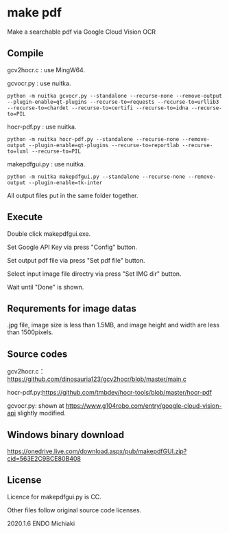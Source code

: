 # make pdf
Make a searchable pdf via Google Cloud Vision OCR

## Compile

gcv2hocr.c : use MingW64.

gcvocr.py : use nuitka.
```
python -m nuitka gcvocr.py --standalone --recurse-none --remove-output --plugin-enable=qt-plugins --recurse-to=requests --recurse-to=urllib3 --recurse-to=chardet --recurse-to=certifi --recurse-to=idna --recurse-to=PIL
```
hocr-pdf.py : use nuitka.
```
python -m nuitka hocr-pdf.py --standalone --recurse-none --remove-output --plugin-enable=qt-plugins --recurse-to=reportlab --recurse-to=lxml --recurse-to=PIL
```
makepdfgui.py : use nuitka.
```
python -m nuitka makepdfgui.py --standalone --recurse-none --remove-output --plugin-enable=tk-inter
```
All output files put in the same folder together.

## Execute

Double click makepdfgui.exe.

Set Google API Key via press "Config" button.

Set output pdf file via press "Set pdf file" button.

Select input image file directry via press "Set IMG dir" button.

Wait until "Done" is shown.

## Requrements for image datas

.jpg file, image size is less than 1.5MB, and image height and width are less than 1500pixels.

## Source codes

gcv2hocr.c：https://github.com/dinosauria123/gcv2hocr/blob/master/main.c

hocr-pdf.py:https://github.com/tmbdev/hocr-tools/blob/master/hocr-pdf

gcvocr.py: shown at https://www.g104robo.com/entry/google-cloud-vision-api slightly modified.

## Windows binary download

https://onedrive.live.com/download.aspx/pub/makepdfGUI.zip?cid=563E2C9BCE80B408

## License

Licence for makepdfgui.py is CC.

Other files follow original source code licenses. 

2020.1.6 ENDO Michiaki
